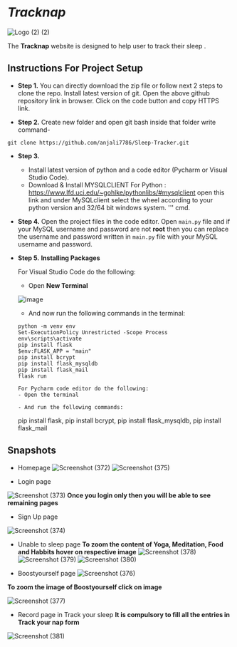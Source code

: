 
# _Tracknap_
![Logo (2) (2)](https://user-images.githubusercontent.com/85924566/128607590-b60d57ed-be85-4e1c-8c50-151ec2f61c53.png)



The **Tracknap** website is designed to help user to track their 
sleep .

## Instructions For Project Setup

- **Step 1.**
You can directly download the zip file or follow next 2 steps to clone the repo.
Install latest version of git. Open the above github repository link in browser. Click on the code button
and copy HTTPS link.



- **Step 2.**
Create new folder and open git bash inside that folder write command-
```
git clone https://github.com/anjali7786/Sleep-Tracker.git
```
- **Step 3.**
  - Install latest version of python and a code editor (Pycharm or Visual Studio Code).
  - Download & Install MYSQLCLIENT For Python : https://www.lfd.uci.edu/~gohlke/pythonlibs/#mysqlclient open this link and under MySQLclient select the wheel according to your python version and 32/64 bit windows system. 
  '''
   cmd.

   
- **Step 4.**
   Open the project files in the code editor. Open `main.py` file and if your MySQL username and password are not **root** then you can replace the username and password written in `main.py` file with your MySQL username and password.

- **Step 5.**
  **Installing Packages**

  For Visual Studio Code do the following:
   - Open **New Terminal**

    ![image](https://user-images.githubusercontent.com/64724039/117951623-f7f91e00-b331-11eb-8c7a-2baba835b685.png)

   - And now run the following commands in the terminal:
    ```
    python -m venv env
    Set-ExecutionPolicy Unrestricted -Scope Process
    env\scripts\activate
    pip install flask
    $env:FLASK_APP = "main"
    pip install bcrypt
    pip install flask_mysqldb
    pip install flask_mail
    flask run
    ```
   
    ```
  For Pycharm code editor do the following:
   - Open the terminal

   - And run the following commands:
    ```
    pip install flask,
    pip install bcrypt,
    pip install flask_mysqldb,
    pip install flask_mail
    
   
    
  

## Snapshots

- Homepage
![Screenshot (372)](https://user-images.githubusercontent.com/85924566/128605314-f9082fe3-9abd-4007-a481-1f0073b49452.png)
![Screenshot (375)](https://user-images.githubusercontent.com/85924566/128606246-ac6ed249-65b3-45fd-95df-0d722d19db9f.png)

- Login page

![Screenshot (373)](https://user-images.githubusercontent.com/85924566/128606078-8d93bebb-9023-49f3-9df5-d743f31ffb60.png)
**Once you login only then you will be able to see remaining pages**
- Sign Up page

![Screenshot (374)](https://user-images.githubusercontent.com/85924566/128606118-e452eafb-1f63-4c59-b485-ced74ae072f3.png)

- Unable to sleep page
**To zoom the content of Yoga, Meditation, Food and Habbits hover on respective image**
![Screenshot (378)](https://user-images.githubusercontent.com/85924566/128606782-566ef7fc-b6a8-4b32-87bc-b55c8db7787c.png)
![Screenshot (379)](https://user-images.githubusercontent.com/85924566/128606914-0c0beb50-694d-48d3-87b4-84a8c9ba987d.png)
![Screenshot (380)](https://user-images.githubusercontent.com/85924566/128606930-da2e24e6-244d-4947-b511-dc2c63383f0e.png)


- Boostyourself page
![Screenshot (376)](https://user-images.githubusercontent.com/85924566/128606486-22f9f48e-050b-4405-b851-36568b4ed0fb.png)

**To zoom the image of Boostyourself click on image**

![Screenshot (377)](https://user-images.githubusercontent.com/85924566/128607821-46d5fc5a-454e-42b2-94bb-6193dc86c72b.png)

   
- Record page in Track your sleep
**It is compulsory to fill all the entries in Track your nap form**

![Screenshot (381)](https://user-images.githubusercontent.com/85924566/128607191-95b36e52-13bc-4d0f-8add-064d356d5392.png)


